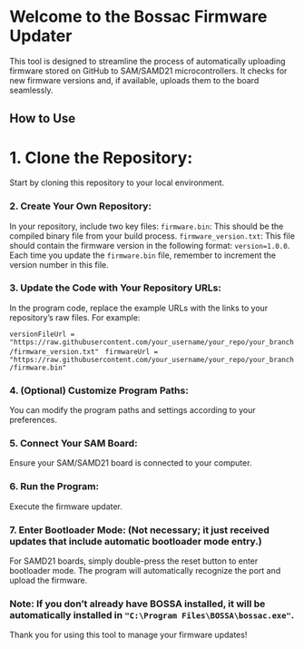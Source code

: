 # Welcome to the Bossac Firmware Updater
This tool is designed to streamline the process of automatically uploading firmware stored on GitHub to SAM/SAMD21 microcontrollers. It checks for new firmware versions and, if available, uploads them to the board seamlessly.

## How to Use
# 1. Clone the Repository:
Start by cloning this repository to your local environment.

### 2. Create Your Own Repository:
In your repository, include two key files:
`firmware.bin`: This should be the compiled binary file from your build process.
`firmware_version.txt`: This file should contain the firmware version in the following format: `version=1.0.0`.
Each time you update the `firmware.bin` file, remember to increment the version number in this file.

### 3. Update the Code with Your Repository URLs:
In the program code, replace the example URLs with the links to your repository’s raw files. For example:

`versionFileUrl = "https://raw.githubusercontent.com/your_username/your_repo/your_branch/firmware_version.txt" `
`firmwareUrl = "https://raw.githubusercontent.com/your_username/your_repo/your_branch/firmware.bin" `
### 4. (Optional) Customize Program Paths:
You can modify the program paths and settings according to your preferences.

### 5. Connect Your SAM Board:
Ensure your SAM/SAMD21 board is connected to your computer.

### 6. Run the Program:
Execute the firmware updater.

### 7. Enter Bootloader Mode: (Not necessary; it just received updates that include automatic bootloader mode entry.)
For SAMD21 boards, simply double-press the reset button to enter bootloader mode. The program will automatically recognize the port and upload the firmware. 

### Note: If you don’t already have BOSSA installed, it will be automatically installed in `"C:\Program Files\BOSSA\bossac.exe"`.

Thank you for using this tool to manage your firmware updates!
